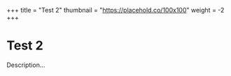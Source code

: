 +++
title = "Test 2"
thumbnail = "https://placehold.co/100x100"
weight = -2
+++

# Test 2

Description...

